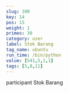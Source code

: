 ```yaml
---
slug: 100
key: 14
pos: 15
weight: 1
primes: 30
category: user
label: Stok Barang
tag_name: ubuntu
run_time: /bin/python
value: [541,5,1,1]
tags: [5,8,11]
---
```

participant Stok Barang

